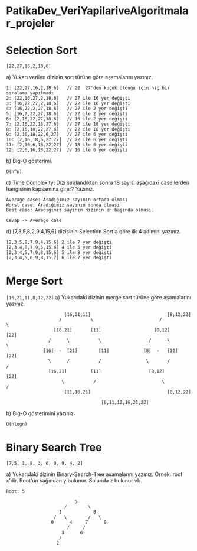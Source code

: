 # PatikaDev_VeriYapilariveAlgoritmalar_projeler
# Selection Sort

`[22,27,16,2,18,6]`

a) Yukarı verilen dizinin sort türüne göre aşamalarını yazınız.
``` a'nın cevapları:
1: [22,27,16,2,18,6]   // 22  27'den küçük olduğu için hiç bir sıralama yapılmadı
2: [22,16,27,2,18,6]   // 27 ile 16 yer değişti
3: [16,22,27,2,18,6]   // 22 ile 16 yer değişti
4: [16,22,2,27,18,6]   // 27 ile 2 yer değişti
5: [16,2,22,27,18,6]   // 22 ile 2 yer değişti
6: [2,16,22,27,18,6]   // 16 ile 2 yer değişti
7: [2,16,22,18,27,6]   // 27 ile 18 yer değişti
8: [2,16,18,22,27,6]   // 22 ile 18 yer değişti
9: [2,16,18,22,6,27]   // 27 ile 6 yer değişti
10: [2,16,18,6,22,27]  // 22 ile 6 yer değişti
11: [2,16,6,18,22,27]  // 18 ile 6 yer değişti
12: [2,6,16,18,22,27]  // 16 ile 6 yer değişti
```
b) Big-O gösterimi.

`O(n^n)`

c) Time Complexity: Dizi sıralandıktan sonra 18 sayısı aşağıdaki case'lerden hangisinin kapsamına girer? Yazınız.
```
Average case: Aradığımız sayının ortada olması
Worst case: Aradığımız sayının sonda olması
Best case: Aradığımız sayının dizinin en başında olması.
```
`Cevap -> Average case`

d) [7,3,5,8,2,9,4,15,6] dizisinin Selection Sort'a göre ilk 4 adımını yazınız.
```
[2,3,5,8,7,9,4,15,6] 2 ile 7 yer değişti
[2,3,4,8,7,9,5,15,6] 4 ile 5 yer değişti
[2,3,4,5,7,9,8,15,6] 5 ile 8 yer değişti
[2,3,4,5,6,9,8,15,7] 6 ile 7 yer değişti
```
# Merge Sort
`[16,21,11,8,12,22]`
a) Yukarıdaki dizinin merge sort türüne göre aşamalarını yazınız.
```
                      [16,21,11]                             [8,12,22]
                    /           \                         /           \
                  [16,21]       [11]                    [8,12]        [22]
                /      \           \                  /      \           \
              [16]  -  [21]        [11]             [8]  -   [12]        [22]   
                \      /           /                 \       /             /
                [16,21]         [11]                  [8,12]            [22]
                     \           /                         \           /
                      [11,16,21]                             [8,12,22]

                                    [8,11,12,16,21,22]                               
```
b) Big-O gösterimini yazınız.

`O(nlogn)`

# Binary Search Tree
`[7,5, 1, 8, 3, 6, 0, 9, 4, 2]`

a) Yukarıdaki dizinin Binary-Search-Tree aşamalarını yazınız. Örnek: root x'dir. Root'un sağından y bulunur. Solunda z bulunur vb.
```
Root: 5

                          5
                      /        \
                    1            8
                  /   \        /   \
                 0      4     7      9    
                       /     /       
                     3      6
                    /       
                   2                   
```
